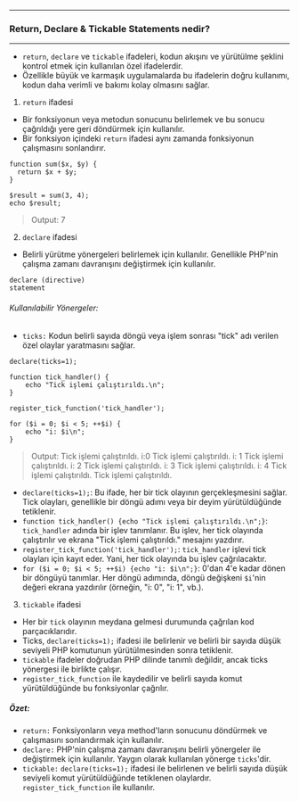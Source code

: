 ***
### Return, Declare & Tickable Statements nedir?
***
+ `return`, `declare` ve `tickable` ifadeleri, kodun akışını ve yürütülme şeklini kontrol etmek için kullanılan özel ifadelerdir.
+ Özellikle büyük ve karmaşık uygulamalarda bu ifadelerin doğru kullanımı, kodun daha verimli ve bakımı kolay olmasını sağlar.

1. `return` ifadesi
+ Bir fonksiyonun veya metodun sonucunu belirlemek ve bu sonucu çağrıldığı yere geri döndürmek için kullanılır.
+ Bir fonksiyon içindeki `return` ifadesi aynı zamanda fonksiyonun çalışmasını sonlandırır. 
~~~~~~~
function sum($x, $y) {
  return $x + $y;
}

$result = sum(3, 4);
echo $result;
~~~~~~~
> Output: 7

2. `declare` ifadesi
+ Belirli yürütme yönergeleri belirlemek için kullanılır. Genellikle PHP'nin çalışma zamanı davranışını değiştirmek için kullanılır.
~~~~~~~
declare (directive)
statement
~~~~~~~

###### Kullanılabilir Yönergeler:
+ `ticks:` Kodun belirli sayıda döngü veya işlem sonrası "tick" adı verilen özel olaylar yaratmasını sağlar.
~~~~~~~
declare(ticks=1);

function tick_handler() {
    echo "Tick işlemi çalıştırıldı.\n";
}

register_tick_function('tick_handler');

for ($i = 0; $i < 5; ++$i) {
    echo "i: $i\n";
}
~~~~~~~
> Output: Tick işlemi çalıştırıldı. i:0 Tick işlemi çalıştırıldı. i: 1 Tick işlemi çalıştırıldı. i: 2 Tick işlemi çalıştırıldı. i: 3 Tick işlemi çalıştırıldı. i: 4 Tick işlemi çalıştırıldı. Tick işlemi çalıştırıldı.

+ `declare(ticks=1);`: Bu ifade, her bir tick olayının gerçekleşmesini sağlar. Tick olayları, genellikle bir döngü adımı veya bir deyim yürütüldüğünde tetiklenir.
+ `function tick_handler() {echo "Tick işlemi çalıştırıldı.\n";}`: `tick_handler` adında bir işlev tanımlanır. Bu işlev, her tick olayında çalıştırılır ve ekrana "Tick işlemi çalıştırıldı." mesajını yazdırır.
+ `register_tick_function('tick_handler');`: `tick_handler` işlevi tick olayları için kayıt eder. Yani, her tick olayında bu işlev çağrılacaktır.
+ `for ($i = 0; $i < 5; ++$i) {echo "i: $i\n";}`: 0'dan 4'e kadar dönen bir döngüyü tanımlar. Her döngü adımında, döngü değişkeni `$i`'nin değeri ekrana yazdırılır (örneğin, "i: 0", "i: 1", vb.).

3. `tickable` ifadesi
+  Her bir `tick` olayının meydana gelmesi durumunda çağrılan kod parçacıklarıdır.
+  Ticks, `declare(ticks=1);` ifadesi ile belirlenir ve belirli bir sayıda düşük seviyeli PHP komutunun yürütülmesinden sonra tetiklenir.
+  `tickable` ifadeler doğrudan PHP dilinde tanımlı değildir, ancak ticks yönergesi ile birlikte çalışır.
+  `register_tick_function` ile kaydedilir ve belirli sayıda komut yürütüldüğünde bu fonksiyonlar çağrılır.

##### Özet:
+ `return:` Fonksiyonların veya method'ların sonucunu döndürmek ve çalışmasını sonlandırmak için kullanılır.
+ `declare:` PHP'nin çalışma zamanı davranışını belirli yönergeler ile değiştirmek için kullanılır. Yaygın olarak kullanılan yönerge `ticks`'dir.
+ `tickable:` `declare(ticks=1);` ifadesi ile belirlenen ve belirli sayıda düşük seviyeli komut yürütüldüğünde tetiklenen olaylardır. `register_tick_function` ile kullanılır.



